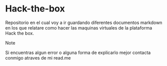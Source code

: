# Hack-the-box
Repositorio en el cual voy a ir guardando diferentes documentos markdown en los que relatare como hacer las maquinas virtuales de la plataforma Hack the box.

>[!Note]
>Si encuentras algun error o alguna forma de explicarlo mejor contacta conmigo atraves de mi read.me